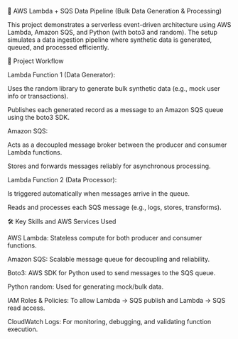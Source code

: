 🔁 AWS Lambda + SQS Data Pipeline (Bulk Data Generation & Processing)

This project demonstrates a serverless event-driven architecture using AWS Lambda, Amazon SQS, and Python (with boto3 and random). The setup simulates a data ingestion pipeline where synthetic data is generated, queued, and processed efficiently.

📌 Project Workflow

Lambda Function 1 (Data Generator):

Uses the random library to generate bulk synthetic data (e.g., mock user info or transactions).

Publishes each generated record as a message to an Amazon SQS queue using the boto3 SDK.

Amazon SQS:

Acts as a decoupled message broker between the producer and consumer Lambda functions.

Stores and forwards messages reliably for asynchronous processing.

Lambda Function 2 (Data Processor):

Is triggered automatically when messages arrive in the queue.

Reads and processes each SQS message (e.g., logs, stores, transforms).

🛠️ Key Skills and AWS Services Used

AWS Lambda: Stateless compute for both producer and consumer functions.

Amazon SQS: Scalable message queue for decoupling and reliability.

Boto3: AWS SDK for Python used to send messages to the SQS queue.

Python random: Used for generating mock/bulk data.

IAM Roles & Policies: To allow Lambda → SQS publish and Lambda → SQS read access.

CloudWatch Logs: For monitoring, debugging, and validating function execution.

